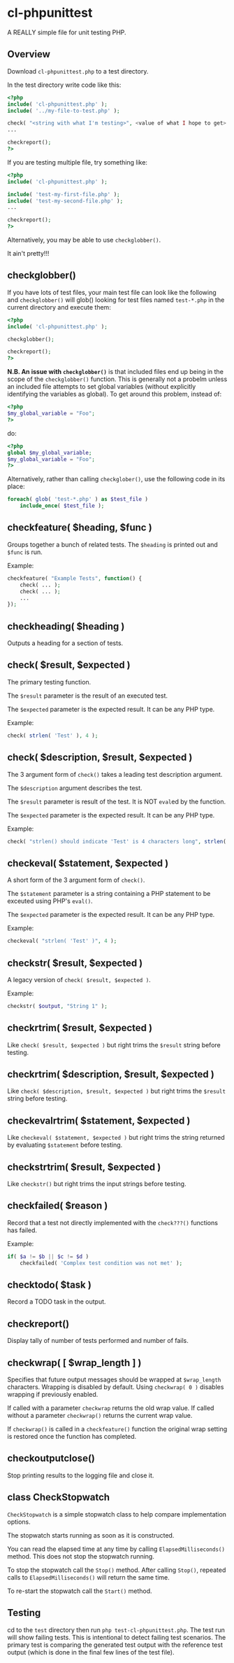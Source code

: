 # cl-phpunittest

A REALLY simple file for unit testing PHP.

## Overview

Download `cl-phpunittest.php` to a test directory.

In the test directory write code like this:

```php
<?php
include( 'cl-phpunittest.php' );
include( '../my-file-to-test.php' );

check( "<string with what I'm testing>", <value of what I hope to get> );
...

checkreport();
?>
```

If you are testing multiple file, try something like:

```php
<?php
include( 'cl-phpunittest.php' );

include( 'test-my-first-file.php' );
include( 'test-my-second-file.php' );
...

checkreport();
?>
```

Alternatively, you may be able to use `checkglobber()`.

It ain't pretty!!!

## checkglobber()

If you have lots of test files, your main test file can look
like the following and `checkglobber()` will glob() looking for test files
named `test-*.php` in the current directory and execute them:

```php
<?php
include( 'cl-phpunittest.php' );

checkglobber();

checkreport();
?>
```

__N.B. An issue with `checkglobber()`__ is that included files end up being in the
scope of the `checkglobber()` function.  This is generally not a probelm unless
an included file attempts to set global variables (without explicitly
identifying the variables as global).  To get around this problem, instead of:

```php
<?php
$my_global_variable = "Foo";
?>
```

do:

```php
<?php
global $my_global_variable;
$my_global_variable = "Foo";
?>
```

Alternatively, rather than calling `checkglober()`, use the following code in
its place:

```php
foreach( glob( 'test-*.php' ) as $test_file )
    include_once( $test_file );
```

## checkfeature( $heading, $func )

Groups together a bunch of related tests.  The `$heading` is printed out and
`$func` is run.

Example:

```php
checkfeature( "Example Tests", function() {
    check( ... );
    check( ... );
    ...
});
```

## checkheading( $heading )

Outputs a heading for a section of tests.

## check( $result, $expected )

The primary testing function.

The `$result` parameter is the result of an executed test.

The `$expected` parameter is the expected result.  It can be any PHP type.

Example:

```php
check( strlen( 'Test' ), 4 );
```

## check( $description, $result, $expected )

The 3 argument form of `check()` takes a leading test description argument.

The `$description` argument describes the test.

The `$result` parameter is result of the test. It is NOT `eval`ed by the
function.

The `$expected` parameter is the expected result.  It can be any PHP type.

Example:

```php
check( "strlen() should indicate 'Test' is 4 characters long", strlen( 'Test' ), 4 );
```

## checkeval( $statement, $expected )

A short form of the 3 argument form of `check()`.

The `$statement` parameter is a string containing a PHP statement to be
exceuted using PHP's `eval()`.

The `$expected` parameter is the expected result.  It can be any PHP type.

Example:

```php
checkeval( "strlen( 'Test' )", 4 );
```

## checkstr( $result, $expected )

A legacy version of `check( $result, $expected )`.

Example:

```php
checkstr( $output, "String 1" );
```

## checkrtrim( $result, $expected )

Like `check( $result, $expected )` but right trims the `$result` string before testing.

## checkrtrim( $description, $result, $expected )

Like `check( $description, $result, $expected )` but right trims the `$result` string before testing.

## checkevalrtrim( $statement, $expected )

Like `checkeval( $statement, $expected )` but right trims the string returned by evaluating `$statement`
before testing.

## checkstrtrim( $result, $expected )

Like `checkstr()` but right trims the input strings before testing.

## checkfailed( $reason )

Record that a test not directly implemented with the `check???()` functions
has failed.

Example:

```php
if( $a != $b || $c != $d )
    checkfailed( 'Complex test condition was not met' );
```

## checktodo( $task )

Record a TODO task in the output.

## checkreport()

Display tally of number of tests performed and number of fails.

## checkwrap( [ $wrap_length ] )

Specifies that future output messages should be wrapped at `$wrap_length`
characters.  Wrapping is disabled by default.  Using `checkwrap( 0 )` disables
wrapping if previously enabled.

If called with a parameter `checkwrap` returns the old wrap value.
If called without a parameter `checkwrap()` returns the current wrap value.

If `checkwrap()` is called in a `checkfeature()` function the original wrap
setting is restored once the function has completed.

## checkoutputclose()

Stop printing results to the logging file and close it.

## class CheckStopwatch

`CheckStopwatch` is a simple stopwatch class to help compare implementation
options.

The stopwatch starts running as soon as it is constructed.

You can read the elapsed time at any time by calling `ElapsedMilliseconds()`
method.  This does not stop the stopwatch running.

To stop the stopwatch call the `Stop()` method.  After calling `Stop()`,
repeated calls to `ElapsedMilliseconds()` will return the same time.

To re-start the stopwatch call the `Start()` method.

## Testing

cd to the `test` directory then run `php test-cl-phpunittest.php`.  The test
run will show failing tests.  This is intentional to detect failing test
scenarios.  The primary test is comparing the generated test output with
the reference test output (which is done in the final few lines of the test
file).
